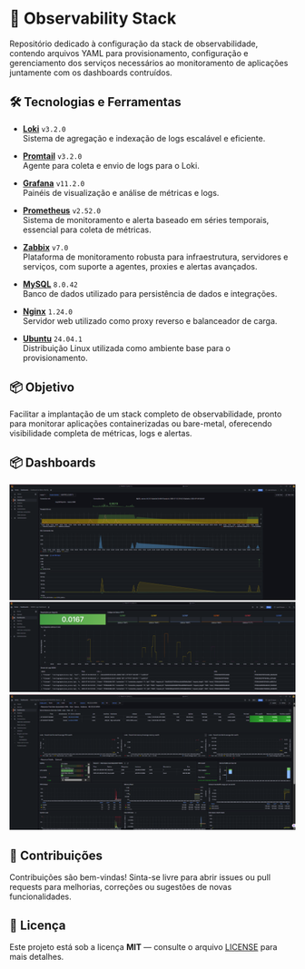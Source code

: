# 🚀 Observability Stack

Repositório dedicado à configuração da stack de observabilidade, contendo arquivos YAML para provisionamento, configuração e gerenciamento dos serviços necessários ao monitoramento de aplicações juntamente com os dashboards contruídos.

## 🛠️ Tecnologias e Ferramentas

* **[Loki](https://grafana.com/oss/loki/)** `v3.2.0`  
  Sistema de agregação e indexação de logs escalável e eficiente.

* **[Promtail](https://grafana.com/docs/loki/latest/clients/promtail/)** `v3.2.0`  
  Agente para coleta e envio de logs para o Loki.

* **[Grafana](https://grafana.com/)** `v11.2.0`  
  Painéis de visualização e análise de métricas e logs.

* **[Prometheus](https://prometheus.io/)** `v2.52.0`  
  Sistema de monitoramento e alerta baseado em séries temporais, essencial para coleta de métricas.

* **[Zabbix](https://www.zabbix.com/)** `v7.0`  
  Plataforma de monitoramento robusta para infraestrutura, servidores e serviços, com suporte a agentes, proxies e alertas avançados.

* **[MySQL](https://www.mysql.com/)** `8.0.42`  
  Banco de dados utilizado para persistência de dados e integrações.

* **[Nginx](https://nginx.org/)** `1.24.0`  
  Servidor web utilizado como proxy reverso e balanceador de carga.

* **[Ubuntu](https://ubuntu.com/)** `24.04.1`  
  Distribuição Linux utilizada como ambiente base para o provisionamento.

## 📦 Objetivo

Facilitar a implantação de um stack completo de observabilidade, pronto para monitorar aplicações containerizadas ou bare-metal, oferecendo visibilidade completa de métricas, logs e alertas.

## 📦 Dashboards 

![Dashboard MySQL](./images/mysql.png)
![Dashboard Nginx](./images/nginx.png)
![Dashboard Prometheus](./images/prometheus.png)



## 📝 Contribuições

Contribuições são bem-vindas!
Sinta-se livre para abrir issues ou pull requests para melhorias, correções ou sugestões de novas funcionalidades.

## 📄 Licença

Este projeto está sob a licença **MIT** — consulte o arquivo [LICENSE](./LICENSE) para mais detalhes.
